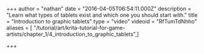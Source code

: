 +++
author = "nathan"
date = "2016-04-05T06:54:11.000Z"
description = "Learn what types of tablets exist and which one you should start with."
title = "Introduction to graphic tablets"
type = "video"
videoid = "RfTumTdNhho"
aliases = [ "/tutorial/art/krita-tutorial-for-game-artists/chapter_1/4_introduction_to_graphic_tablets",]

+++